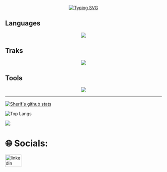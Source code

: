 

<p align="center">
  <a href="https://git.io/typing-svg"><img src="https://readme-typing-svg.demolab.com?font=Times+New+Roman&weight=600&size=30&center=true&pause=1000&color=176DFF&width=435&lines=Mohamed+fathey;Software+Engineer;Backend++Developer;Nice+To+Meet+You" alt="Typing SVG" /></a>
</p>


## Languages

<p align="center">
  <a href="https://skillicons.dev">
    <img src="https://skillicons.dev/icons?i=java,mysql,cpp,dart,sqlite,html,css,bootstrap,js,ts,jquery,py,bash" />
  </a>
</p>

## Traks
<p align="center">
  <a href="https://skillicons.dev">
    <img src="https://skillicons.dev/icons?i=spring,angular,flutter,django" />
  </a>
</p>

###
## Tools
<p align="center">
  <a href="https://skillicons.dev">
    <img src="https://skillicons.dev/icons?i=git,kubernetes,docker,linux,idea,postman,vscode,anaconda,clion," />
  </a>
</p>

<!-- <p align="center">
  <a href="https://skillicons.dev">
    <img src="https://skillicons.dev/icons?i=git,kubernetes,docker,cpp,anaconda,angular,bash,bootstrap,clion,css,dart,django,eclipse,flutter,html,java,linux,mysql,py,spring,sqlite,ts," />
  </a>
</p> -->
-----

[![Sherif's github stats](https://github-readme-stats.vercel.app/api?username=mohamedfathey)](https://github.com/anuraghazra/github-readme-stats)

![Top Langs](https://github-readme-stats.vercel.app/api/top-langs/?username=mohamedfathey&theme=flag-india&hide_border=true&include_all_commits=true&count_private=true&layout=compact)

![](https://github-readme-streak-stats.herokuapp.com/?user=mohamedfathey&theme=city_light&hide_border=false)



# 🌐 Socials:
<div align="left">
  <a href="https://www.linkedin.com/in/mohamed-fathy-102037265/" target="_blank">
    <img src="https://raw.githubusercontent.com/maurodesouza/profile-readme-generator/master/src/assets/icons/social/linkedin/default.svg" width="52" height="40" alt="linkedin logo"  />
  </a>

  <!-- <a href="https://mail.google.com/mail/sfathey606" target="_blank">
    <img src="https://raw.githubusercontent.com/maurodesouza/profile-readme-generator/master/src/assets/icons/social/gmail/default.svg" width="52" height="40" alt="gmail logo"  />
  </a> -->

</div>
